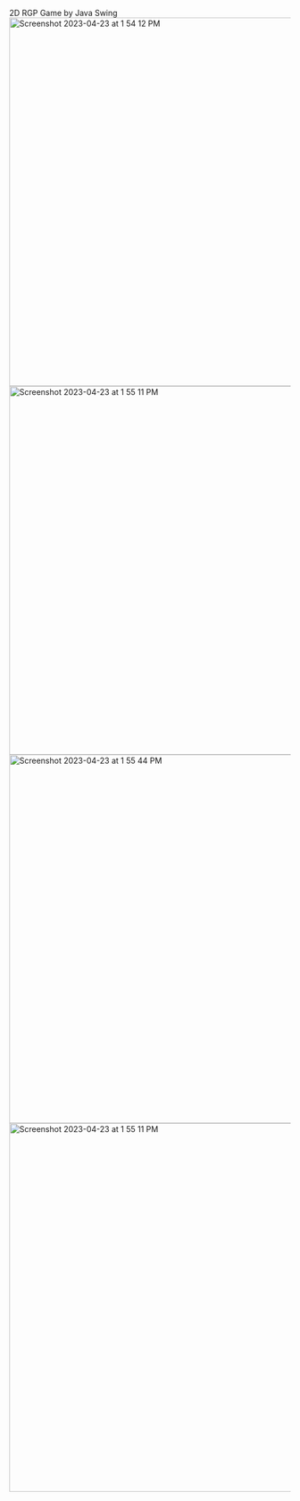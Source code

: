 2D RGP Game by Java Swing<br>
<img width="660" alt="Screenshot 2023-04-23 at 1 54 12 PM" src="https://user-images.githubusercontent.com/98844060/233827198-8ef315d0-cfc0-4a8d-b135-9f1a1b5d7f81.png">
<img width="660" alt="Screenshot 2023-04-23 at 1 55 11 PM" src="https://user-images.githubusercontent.com/98844060/233827256-5b819df4-d933-4e93-9594-b37a5b8d00d8.png">
<img width="660" alt="Screenshot 2023-04-23 at 1 55 44 PM" src="https://user-images.githubusercontent.com/98844060/233827260-7a95c05d-8f6d-4683-b8ed-d41291079b98.png">
<img width="660" alt="Screenshot 2023-04-23 at 1 55 11 PM" src="https://user-images.githubusercontent.com/98844060/233827286-5094c82a-7d47-4319-8f13-d3fc4c8899d7.png">
